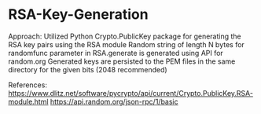 # RSA-Key-Generation
Approach:
Utilized Python Crypto.PublicKey package for generating the RSA key pairs using the RSA module
Random string of length N bytes for randomfunc parameter in RSA.generate is generated using API for random.org
Generated keys are persisted to the PEM files in the same directory for the given bits (2048 recommended)

References:
https://www.dlitz.net/software/pycrypto/api/current/Crypto.PublicKey.RSA-module.html
https://api.random.org/json-rpc/1/basic
